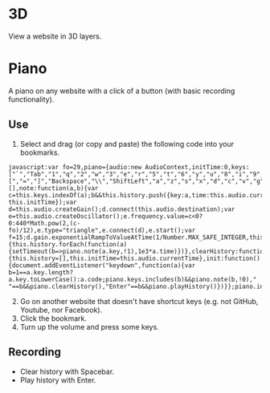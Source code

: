# 3D
View a website in 3D layers.

# Piano
A piano on any website with a click of a button (with basic recording functionality).
## Use
1. Select and drag (or copy and paste) the following code into your bookmarks.

```
javascript:var fo=29,piano={audio:new AudioContext,initTime:0,keys:["`","Tab","1","q","2","w","3","e","r","5","t","6","y","u","8","i","9","o","0","p","[","=","]","Backspace","\\","ShiftLeft","a","z","s","x","d","c","v","g","b","h","n","m","k",",","l",".",";","/","ShiftRight"],history:[],note:function(a,b){var c=this.keys.indexOf(a);b&&this.history.push({key:a,time:this.audio.currentTime-this.initTime});var d=this.audio.createGain();d.connect(this.audio.destination);var e=this.audio.createOscillator();e.frequency.value=c<0?0:440*Math.pow(2,(c-fo)/12),e.type="triangle",e.connect(d),e.start();var f=15;d.gain.exponentialRampToValueAtTime(1/Number.MAX_SAFE_INTEGER,this.audio.currentTime+f),setTimeout(a=>e.disconnect(),1e3*f),setTimeout(a=>d.disconnect(),1e3*f)},playHistory:function(){this.history.forEach(function(a){setTimeout(b=>piano.note(a.key,!1),1e3*a.time)})},clearHistory:function(){this.history=[],this.initTime=this.audio.currentTime},init:function(){document.addEventListener("keydown",function(a){var b=1==a.key.length?a.key.toLowerCase():a.code;piano.keys.includes(b)&&piano.note(b,!0)," "==b&&piano.clearHistory(),"Enter"==b&&piano.playHistory()})}};piano.init();
```

2. Go on another website that doesn't have shortcut keys (e.g. not GitHub, Youtube, nor Facebook).
3. Click the bookmark.
4. Turn up the volume and press some keys.
## Recording
- Clear history with Spacebar.
- Play history with Enter.
